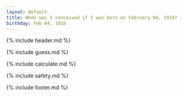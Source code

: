```yaml
---
layout: default
title: When was I conceived if I was born on February 04, 1910?
birthday: Feb 04, 1910
---
```


{% include header.md %}

{% include guess.md %}

{% include calculate.md %}

{% include safety.md %}

{% include footer.md %}



